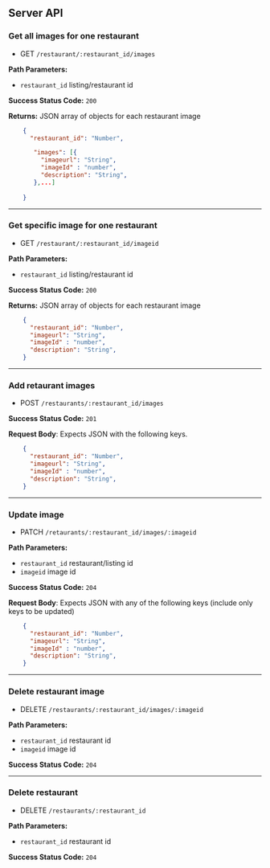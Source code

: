## Server API


### Get all images for one restaurant
  * GET `/restaurant/:restaurant_id/images`
  
**Path Parameters:**
  * `restaurant_id` listing/restaurant id
  
**Success Status Code:** `200`

**Returns:** JSON array of objects for each restaurant image
```json
    {
      "restaurant_id": "Number",

       "images": [{
         "imageurl": "String",
         "imageId" : "number",
         "description": "String",
       },...]
      
    }
```

  --------------------------------------------------------------------


### Get specific image for one restaurant
  * GET `/restaurant/:restaurant_id/imageid`
  
**Path Parameters:**
  * `restaurant_id` listing/restaurant id
  
**Success Status Code:** `200`

**Returns:** JSON array of objects for each restaurant image
```json
    {
      "restaurant_id": "Number",
      "imageurl": "String",
      "imageId" : "number",
      "description": "String",
    }
```


--------------------------------------------------------------------

### Add retaurant images
  * POST `/restaurants/:restaurant_id/images`
  
**Success Status Code:** `201`

**Request Body**: Expects JSON with the following keys.
```json
    {
      "restaurant_id": "Number",
      "imageurl": "String",
      "imageId" : "number",
      "description": "String",
    }
```



--------------------------------------------------------------------

### Update image
  * PATCH `/retaurants/:restaurant_id/images/:imageid`
  
**Path Parameters:**
  * `restaurant_id` restaurant/listing id
  * `imageid` image id
  
**Success Status Code:** `204`

**Request Body**: Expects JSON with any of the following keys (include only keys to be updated)
```json
    {
      "restaurant_id": "Number",
      "imageurl": "String",
      "imageId" : "number",
      "description": "String",
    }
```



--------------------------------------------------------------------

### Delete restaurant image
  * DELETE `/restaurants/:restaurant_id/images/:imageid`
  
**Path Parameters:**
  * `restaurant_id` restaurant id
  * `imageid` image id
  
**Success Status Code:** `204`



--------------------------------------------------------------------

### Delete restaurant
  * DELETE `/restaurants/:restaurant_id`
  
**Path Parameters:**
  * `restaurant_id` restaurant id
  
**Success Status Code:** `204`
